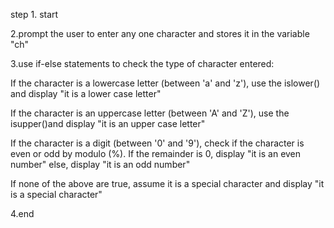 step 1. start

2.prompt the user to enter any one character and stores it in the variable "ch"

3.use if-else statements to check the type of character entered:

If the character is a lowercase letter (between 'a' and 'z'), use the islower() and display "it is a lower case letter"

If the character is an uppercase letter (between 'A' and 'Z'), use the isupper()and display "it is an upper case letter"

If the character is a digit (between '0' and '9'), check if the character is even or odd by modulo (%). If the remainder is 0, display "it is an even number" else, display "it is an odd number"

If none of the above are true, assume it is a special character and display "it is a special character"

4.end